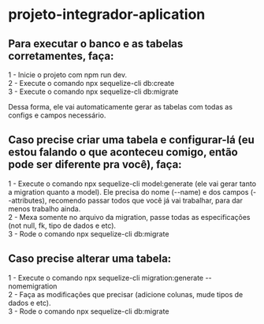 # projeto-integrador-aplication

## Para executar o banco e as tabelas corretamentes, faça: 
1 - Inicie o projeto com npm run dev. <br>
2 - Execute o comando npx sequelize-cli db:create <br>
3 - Execute o comando npx sequelize-cli db:migrate <br>

Dessa forma, ele vai automaticamente gerar as tabelas com todas as configs e campos necessário. <br>
## Caso precise criar uma tabela e configurar-lá (eu estou falando o que aconteceu comigo, então pode ser diferente pra você), faça: <br>
1 - Execute o comando npx sequelize-cli model:generate (ele vai gerar tanto a migration quanto a model). Ele precisa do nome (--name) e dos campos (--attributes), recomendo passar todos que você já vai trabalhar, para dar menos trabalho ainda. <br>
2 - Mexa somente no arquivo da migration, passe todas as especificações (not null, fk, tipo de dados e etc). <br>
3 - Rode o comando npx sequelize-cli db:migrate <br> 

## Caso precise alterar uma tabela: 
1 - Execute o comando npx sequelize-cli migration:generate --nomemigration <br>
2 - Faça as modificações que precisar (adicione colunas, mude tipos de dados e etc). <br>
3 - Rode o comando npx sequelize-cli db:migrate <br>
